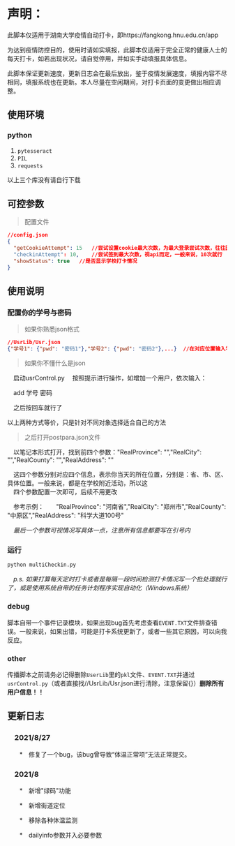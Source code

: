 # 声明：
此脚本仅适用于湖南大学疫情自动打卡，即https://fangkong.hnu.edu.cn/app

为达到疫情防控目的，使用时请如实填报，此脚本仅适用于完全正常的健康人士的每天打卡，如若出现状况，请自觉停用，并如实手动填报具体信息。

此脚本保证更新速度，更新日志会在最后放出，鉴于疫情发展速度，填报内容不尽相同，填报系统也在更新。本人尽量在空闲期间，对打卡页面的变更做出相应调整。



## 使用环境
### python
1. `pytesseract`
2. `PIL`
3. `requests`

以上三个库没有请自行下载

## 可控参数

> 配置文件

```json
//config.json
{
  "getCookieAttempt": 15   //尝试设置cookie最大次数，为最大登录尝试次数，往往因验证码识别效率而定，稳一点的话可以考虑10到15次，默认5次
  "checkinAttempt": 10,    //尝试签到最大次数，视api而定，一般来说，10次就行
  "showStatus": true   //是否显示学校打卡情况
}
```


## 使用说明
### 配置你的学号与密码
>如果你熟悉json格式

```json
//UsrLib/Usr.json
{"学号1": {"pwd": "密码1"},"学号2": {"pwd": "密码2"},...}  //在对应位置输入学号与密码，如"111": {"pwd": "222"}支持多人一起打卡
```
>如果你不懂什么是json

　启动usrControl.py
　按照提示进行操作，如增加一个用户，依次输入：

　add 学号 密码

　之后按回车就行了

以上两种方式等价，只是针对不同对象选择适合自己的方法

>之后打开postpara.json文件

　以笔记本形式打开，找到前四个参数："RealProvince": "","RealCity": "","RealCounty": "","RealAddress": ""
 
　这四个参数分别对应四个信息，表示你当天的所在位置，分别是：省、市、区、具体位置。一般来说，都是在学校附近活动，所以这  
　四个参数配置一次即可，后续不用更改
 
　参考示例：　　"RealProvince": "河南省","RealCity": "郑州市","RealCounty": "中原区","RealAddress": "科学大道100号"
 
　*最后一个参数可视情况写具体一点，注意所有信息都要写在引号内*

### 运行

```bash
python multiCheckin.py
```

　*p.s. 如果打算每天定时打卡或者是每隔一段时间检测打卡情况写一个批处理就行了，或是使用系统自带的任务计划程序实现自动化（Windows系统）*

### debug

脚本自带一个事件记录模块，如果出现bug首先考虑查看`EVENT.TXT`文件排查错误。一般来说，如果出错，可能是打卡系统更新了，或者一些其它原因，可以向我反应。

### other

传播脚本之前请务必记得删除`UserLib`里的`pkl`文件、`EVENT.TXT`并通过`usrControl.py`（或者直接找//UsrLib/Usr.json进行清除，注意保留{}）**删除所有用户信息！！**

## 更新日志
### 　2021/8/27
　　\*　修复了一个bug，该bug曾导致“体温正常项”无法正常提交。
  
### 　2021/8
　　\*　新增"绿码"功能
  
　　\*　新增街道定位
  
　　\*　移除各种体温监测
  
　　\*　dailyinfo参数并入必要参数
  




